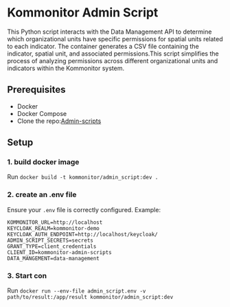 # Kommonitor Admin Script

This Python script interacts with the Data Management API to determine which organizational units have specific permissions for spatial units related to each indicator. The container generates a CSV file containing the indicator, spatial unit, and associated permissions.This script simplifies the process of analyzing permissions across different organizational units and indicators within the Kommonitor system.

## Prerequisites

- Docker
- Docker Compose
- Clone the repo:[Admin-scripts](https://github.com/KomMonitor/admin-scripts.git)
  
## Setup
### 1. build docker image
Run ``docker build -t kommonitor/admin_script:dev . ``
### 2. create an .env file

Ensure your `.env` file is correctly configured. Example:

```
KOMMONITOR_URL=http://localhost
KEYCLOAK_REALM=kommonitor-demo
KEYCLOAK_AUTH_ENDPOINT=http://localhost/keycloak/
ADMIN_SCRIPT_SECRETS=secrets
GRANT_TYPE=client_credentials
CLIENT_ID=kommonitor-admin-scripts
DATA_MANGEMENT=data-management
```



### 3. Start con 
Run ``docker run --env-file admin_script.env -v path/to/result:/app/result kommonitor/admin_script:dev`` 

